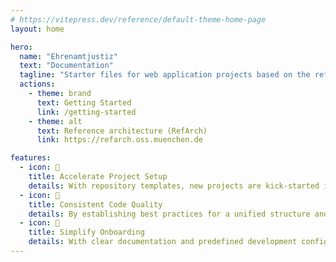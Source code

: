 ```yaml
---
# https://vitepress.dev/reference/default-theme-home-page
layout: home

hero:
  name: "Ehrenamtjustiz"
  text: "Documentation"
  tagline: "Starter files for web application projects based on the reference architecture of it@M"
  actions:
    - theme: brand
      text: Getting Started
      link: /getting-started
    - theme: alt
      text: Reference architecture (RefArch)
      link: https://refarch.oss.muenchen.de

features:
  - icon: 🚀
    title: Accelerate Project Setup
    details: With repository templates, new projects are kick-started in no time! Pre-configured with essential files and folder structures, these templates eliminate the repetitive setup tasks, allowing developers to focus on business logic.
  - icon: 💎
    title: Consistent Code Quality
    details: By establishing best practices for a unified structure and including helpful development tools, code consistency and quality is maintained across the organization as best as possible and collaboration is improved.
  - icon: 👥
    title: Simplify Onboarding
    details: With clear documentation and predefined development configurations, new developers can quickly get up to speed, reducing the learning curve and increasing productivity from day one.
---
```

